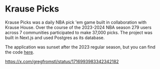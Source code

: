 # Krause Picks

Krause Picks was a daily NBA pick 'em game built in collaboration with Krause House. Over the course of the 2023-2024 NBA season 279 users across 7 communities participated to make 37,000 picks. The project was built in Next.js and used Postgres as its database.

The application was sunset after the 2023 regular season, but you can find the code [here](https://github.com/gregfromstl/krause-picks).

https://x.com/gregfromstl/status/1716993983342342182
